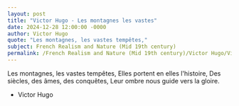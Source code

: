 ```yaml
---
layout: post
title: "Victor Hugo - Les montagnes les vastes"
date: 2024-12-28 12:00:00 -0000
author: Victor Hugo
quote: "Les montagnes, les vastes tempêtes,"
subject: French Realism and Nature (Mid 19th century)
permalink: /French Realism and Nature (Mid 19th century)/Victor Hugo/Victor Hugo - Les montagnes les vastes
---
```


Les montagnes, les vastes tempêtes,
Elles portent en elles l'histoire,
Des siècles, des âmes, des conquêtes,
Leur ombre nous guide vers la gloire.

- Victor Hugo
